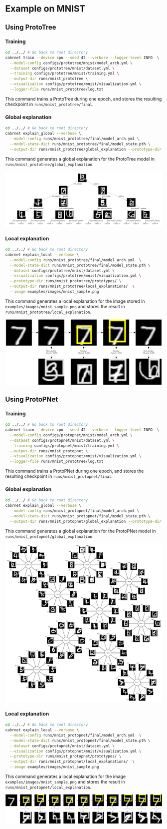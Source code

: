 # Example on MNIST
## Using ProtoTree
### Training
```bash
cd ../../ # Go back to root directory
cabrnet train --device cpu --seed 42 --verbose --logger-level INFO  \
  --model-config configs/prototree/mnist/model_arch.yml \
  --dataset configs/prototree/mnist/dataset.yml \
  --training configs/prototree/mnist/training.yml \
  --output-dir runs/mnist_prototree \
  --visualization configs/prototree/mnist/visualization.yml \
  --logger-file runs/mnist_prototree/log.txt
```
This command trains a ProtoTree during one epoch, and stores the resulting checkpoint in 
`runs/mnist_prototree/final`.

### Global explanation
```bash
cd ../../ # Go back to root directory
cabrnet explain_global --verbose \
  --model-config runs/mnist_prototree/final/model_arch.yml \
  --model-state-dict runs/mnist_prototree/final/model_state.pth \
  --output-dir runs/mnist_prototree/global_explanation --prototype-dir runs/mnist_prototree/prototypes/
```
This command generates a global explanation for the ProtoTree model in 
`runs/mnist_prototree/global_explanation`.

![prototree mnist global explanation](imgs/prototree_mnist_global_explanation.png)

### Local explanation
```bash
cd ../../ # Go back to root directory
cabrnet explain_local --verbose \
  --model-config runs/mnist_prototree/final/model_arch.yml  \
  --model-state-dict runs/mnist_prototree/final/model_state.pth \
  --dataset configs/prototree/mnist/dataset.yml \
  --visualization configs/prototree/mnist/visualization.yml \
  --prototype-dir runs/mnist_prototree/prototypes/ \
  --output-dir runs/mnist_prototree/local_explanations/  \
  --image examples/images/mnist_sample.png
```
This command generates a local explanation for the image stored in `examples/images/mnist_sample.png` and stores the result in 
`runs/mnist_prototree/local_explanation`.

![prototree mnist local explanation](imgs/prototree_mnist_local_explanation.png)

## Using ProtoPNet
### Training
```bash
cd ../../ # Go back to root directory
cabrnet train --device cpu --seed 42 --verbose --logger-level INFO  \
  --model-config configs/protopnet/mnist/model_arch.yml \
  --dataset configs/protopnet/mnist/dataset.yml \
  --training configs/protopnet/mnist/training.yml \
  --output-dir runs/mnist_protopnet \
  --visualization configs/protopnet/mnist/visualization.yml \
  --logger-file runs/mnist_prototree/log.txt
```
This command trains a ProtoPNet during one epoch, and stores the resulting checkpoint in 
`runs/mnist_protopnet/final`.

### Global explanation
```bash
cd ../../ # Go back to root directory
cabrnet explain_global --verbose \
  --model-config runs/mnist_protopnet/final/model_arch.yml \
  --model-state-dict runs/mnist_protopnet/final/model_state.pth \
  --output-dir runs/mnist_protopnet/global_explanation --prototype-dir runs/mnist_protopnet/prototypes/
```
This command generates a global explanation for the ProtoPNet model in 
`runs/mnist_protopnet/global_explanation`.

![protopnet mnist global explanation](imgs/protopnet_mnist_global_explanation.png)

### Local explanation
```bash
cd ../../ # Go back to root directory
cabrnet explain_local --verbose \
  --model-config runs/mnist_protopnet/final/model_arch.yml  \
  --model-state-dict runs/mnist_protopnet/final/model_state.pth \
  --dataset configs/protopnet/mnist/dataset.yml \
  --visualization configs/protopnet/mnist/visualization.yml \
  --prototype-dir runs/mnist_protopnet/prototypes/ \
  --output-dir runs/mnist_protopnet/local_explanations/  \
  --image examples/images/mnist_sample.png
```
This command generates a local explanation for the image `examples/images/mnist_sample.png` and stores the result in 
`runs/mnist_protopnet/local_explanation`.

![protopnet mnist local explanation](imgs/protopnet_mnist_local_explanation.png)

